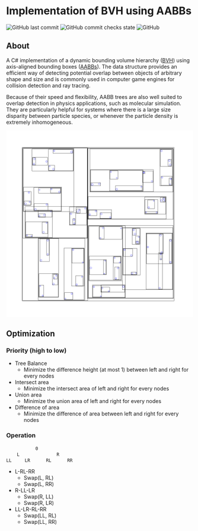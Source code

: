 # Implementation of BVH using AABBs

![GitHub last commit](https://img.shields.io/github/last-commit/jasonisgod/BVH) 
![GitHub commit checks state](https://img.shields.io/github/checks-status/jasonisgod/BVH/master) 
![GitHub](https://img.shields.io/github/license/jasonisgod/BVH) 

## About
A C# implementation of a dynamic bounding volume hierarchy
([BVH](https://en.wikipedia.org/wiki/Bounding_volume_hierarchy)) using
axis-aligned bounding boxes ([AABBs](https://en.wikipedia.org/wiki/Minimum_bounding_box)).
The data structure provides an efficient way of detecting potential overlap
between objects of arbitrary shape and size and is commonly used in
computer game engines for collision detection and ray tracing.

Because of their speed and flexibility, AABB trees are also well suited
to overlap detection in physics applications, such as molecular simulation.
They are particularly helpful for systems where there is a large size disparity
between particle species, or whenever the particle density is extremely
inhomogeneous.

![Alt text](README.png?raw=true "Title")

## Optimization


### Priority (high to low)
- Tree Balance
	- Minimize the difference height (at most 1) between left and right for every nodes
- Intersect area
	- Minimize the intersect area of left and right for every nodes
- Union area
	- Minimize the union area of left and right for every nodes
- Difference of area
	- Minimize the difference of area between left and right for every nodes

### Operation

```
           0
    L              R
LL     LR      RL      RR
```
- L-RL-RR
	- Swap(L, RL)
	- Swap(L, RR)
- R-LL-LR
	- Swap(R, LL)
	- Swap(R, LR)
- LL-LR-RL-RR
	- Swap(LL, RL)
	- Swap(LL, RR)

